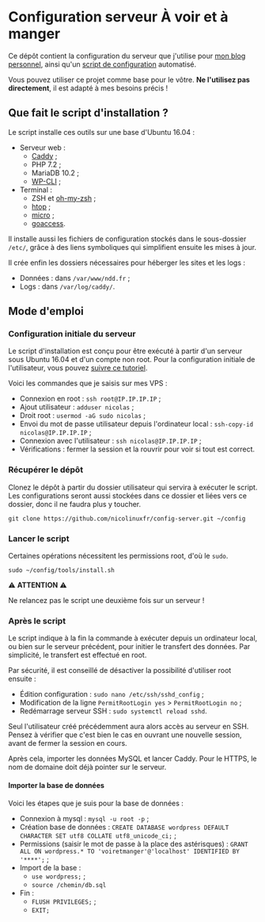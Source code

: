 # Configuration serveur À voir et à manger

Ce dépôt contient la configuration du serveur que j'utilise pour [mon blog personnel](https://voiretmanger.fr), ainsi qu'un [script de configuration](https://github.com/nicolinuxfr/config-server/blob/master/tools/install.sh) automatisé.

Vous pouvez utiliser ce projet comme base pour le vôtre. **Ne l'utilisez pas directement**, il est adapté à mes besoins précis ! 

## Que fait le script d'installation ?

Le script installe ces outils sur une base d'Ubuntu 16.04 :

- Serveur web :
    - [Caddy](https://github.com/mholt/caddy) ;
    - PHP 7.2 ;
    - MariaDB 10.2 ;
    - [WP-CLI](http://wp-cli.org/fr/) ;
- Terminal :
    - ZSH et [oh-my-zsh](http://ohmyz.sh) ;
    - [htop](http://hisham.hm/htop/) ;
    - [micro](https://micro-editor.github.io) ;
    - [goaccess](https://goaccess.io).

Il installe aussi les fichiers de configuration stockés dans le sous-dossier `/etc/`, grâce à des liens symboliques qui simplifient ensuite les mises à jour.

Il crée enfin les dossiers nécessaires pour héberger les sites et les logs : 

- Données : dans `/var/www/ndd.fr` ;
- Logs : dans `/var/log/caddy/`.

## Mode d'emploi

### Configuration initiale du serveur

Le script d'installation est conçu pour être exécuté à partir d'un serveur sous Ubuntu 16.04 et d'un compte non root. Pour la configuration initiale de l'utilisateur, vous pouvez [suivre ce tutoriel](https://www.digitalocean.com/community/tutorials/initial-server-setup-with-ubuntu-16-04).

Voici les commandes que je saisis sur mes VPS : 

- Connexion en root : `ssh root@IP.IP.IP.IP` ;
- Ajout utilisateur : `adduser nicolas` ;
- Droit root : `usermod -aG sudo nicolas` ;
- Envoi du mot de passe utilisateur depuis l'ordinateur local : `ssh-copy-id nicolas@IP.IP.IP.IP` ;
- Connexion avec l'utilisateur : `ssh nicolas@IP.IP.IP.IP` ;
- Vérifications : fermer la session et la rouvrir pour voir si tout est correct.


### Récupérer le dépôt

Clonez le dépôt à partir du dossier utilisateur qui servira à exécuter le script. Les configurations seront aussi stockées dans ce dossier et liées vers ce dossier, donc il ne faudra plus y toucher.

    git clone https://github.com/nicolinuxfr/config-server.git ~/config

### Lancer le script

Certaines opérations nécessitent les permissions root, d'où le `sudo`. 

    sudo ~/config/tools/install.sh

⚠️ **ATTENTION** ⚠️

Ne relancez pas le script une deuxième fois sur un serveur !

### Après le script

Le script indique à la fin la commande à exécuter depuis un ordinateur local, ou bien sur le serveur précédent, pour initier le transfert des données. Par simplicité, le transfert est effectué en root.

Par sécurité, il est conseillé de désactiver la possibilité d'utiliser root ensuite : 

- Édition configuration : `sudo nano /etc/ssh/sshd_config` ; 
- Modification de la ligne `PermitRootLogin yes` > `PermitRootLogin no` ;
- Redémarrage serveur SSH : `sudo systemctl reload sshd`.

Seul l'utilisateur créé précédemment aura alors accès au serveur en SSH. Pensez à vérifier que c'est bien le cas en ouvrant une nouvelle session, avant de fermer la session en cours. 

Après cela, importer les données MySQL et lancer Caddy. Pour le HTTPS, le nom de domaine doit déjà pointer sur le serveur.

#### Importer la base de données

Voici les étapes que je suis pour la base de données : 

- Connexion à mysql : `mysql -u root -p` ;
- Création base de données : `CREATE DATABASE wordpress DEFAULT CHARACTER SET utf8 COLLATE utf8_unicode_ci;` ;
- Permissions (saisir le mot de passe à la place des astérisques) : `GRANT ALL ON wordpress.* TO 'voiretmanger'@'localhost' IDENTIFIED BY '****';` ;
- Import de la base : 
    - `use wordpress;` ;
    - `source /chemin/db.sql`
- Fin :
    - `FLUSH PRIVILEGES;` ;
    - `EXIT;`

